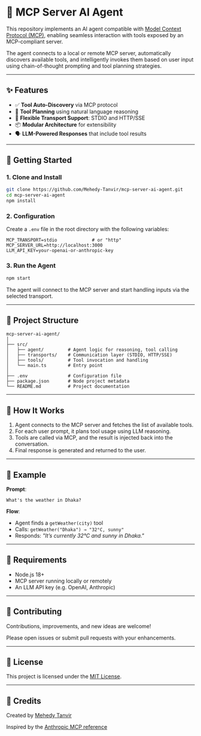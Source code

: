
# 🧠 MCP Server AI Agent

This repository implements an AI agent compatible with [Model Context Protocol (MCP)](https://github.com/anthropics/mcp), enabling seamless interaction with tools exposed by an MCP-compliant server.

The agent connects to a local or remote MCP server, automatically discovers available tools, and intelligently invokes them based on user input using chain-of-thought prompting and tool planning strategies.

---

## ✨ Features

- ✅ **Tool Auto-Discovery** via MCP protocol
- 🧩 **Tool Planning** using natural language reasoning
- 🔄 **Flexible Transport Support**: STDIO and HTTP/SSE
- 📦 **Modular Architecture** for extensibility
- 🗣️ **LLM-Powered Responses** that include tool results

---

## 🚀 Getting Started

### 1. Clone and Install

```bash
git clone https://github.com/Mehedy-Tanvir/mcp-server-ai-agent.git
cd mcp-server-ai-agent
npm install
```

### 2. Configuration

Create a `.env` file in the root directory with the following variables:

```env
MCP_TRANSPORT=stdio             # or "http"
MCP_SERVER_URL=http://localhost:3000
LLM_API_KEY=your-openai-or-anthropic-key
```

### 3. Run the Agent

```bash
npm start
```

The agent will connect to the MCP server and start handling inputs via the selected transport.

---

## 📁 Project Structure

```
mcp-server-ai-agent/
│
├── src/
│   ├── agent/         # Agent logic for reasoning, tool calling
│   ├── transports/    # Communication layer (STDIO, HTTP/SSE)
│   ├── tools/         # Tool invocation and handling
│   └── main.ts        # Entry point
│
├── .env               # Configuration file
├── package.json       # Node project metadata
└── README.md          # Project documentation
```

---

## 🧠 How It Works

1. Agent connects to the MCP server and fetches the list of available tools.
2. For each user prompt, it plans tool usage using LLM reasoning.
3. Tools are called via MCP, and the result is injected back into the conversation.
4. Final response is generated and returned to the user.

---

## 🧪 Example

**Prompt**:
```
What's the weather in Dhaka?
```

**Flow**:
- Agent finds a `getWeather(city)` tool
- Calls: `getWeather("Dhaka") → "32°C, sunny"`
- Responds: _"It’s currently 32°C and sunny in Dhaka."_

---

## 📌 Requirements

- Node.js 18+
- MCP server running locally or remotely
- An LLM API key (e.g. OpenAI, Anthropic)

---

## 🤝 Contributing

Contributions, improvements, and new ideas are welcome!

Please open issues or submit pull requests with your enhancements.

---

## 📄 License

This project is licensed under the [MIT License](./LICENSE).

---

## 🙌 Credits

Created by [Mehedy Tanvir](https://github.com/Mehedy-Tanvir)

Inspired by the [Anthropic MCP reference](https://github.com/anthropics/mcp)
